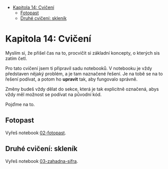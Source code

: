 - [Kapitola 14: Cvičení](#kapitola-14-cvičení)
  - [Fotopast](#fotopast)
  - [Druhé cvičení: skleník](#druhé-cvičení-skleník)


# Kapitola 14: Cvičení

Myslím si, že přišel čas na to, procvičit si základní koncepty, o kterých sis zatím četl.

Pro tato cvičení jsem ti připravil sadu notebooků. V notebooku je vždy představen 
nějaký problém, a je tam naznačené řešení. Je na tobě se na to řešení podívat, a potom
ho **upravit** tak, aby fungovalo správně.

Změny budeš vždy dělat do sekce, která je tak explicitně označená, abys vždy měl možnost
se podívat na původní kód.

Pojďme na to.

## Fotopast

Vyřeš notebook [02-fotopast](./02-fotopast.ipynb).

## Druhé cvičení: skleník

Vyřeš notebook [03-zahadna-sifra](./03-zahadna-sifra.ipynb).